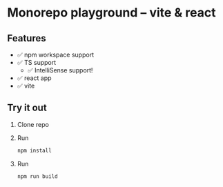 # Monorepo playground – vite & react

## Features

- ✅ npm workspace support
- ✅ TS support
  - ✅ IntelliSense support!
- ✅ react app
- ✅ vite

## Try it out

1. Clone repo
2. Run
  
   ```bash
   npm install
   ```

3. Run

   ```bash
   npm run build
   ```
